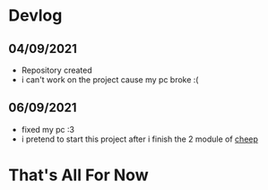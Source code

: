 # Devlog

## 04/09/2021
- Repository created
- i can't work on the project cause my pc broke :(

## 06/09/2021
- fixed my pc :3
- i pretend to start this project after i finish the 2 module of [cheep](https://github.com/LuanderFarias/Cheep)

# That's All For Now
